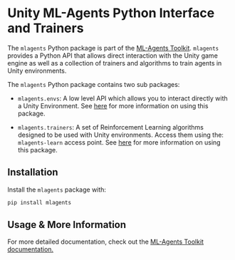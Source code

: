# Unity ML-Agents Python Interface and Trainers

The `mlagents` Python package is part of the
[ML-Agents Toolkit](https://github.com/Unity-Technologies/ml-agents).
`mlagents` provides a Python API that allows direct interaction with the Unity
game engine as well as a collection of trainers and algorithms to train agents
in Unity environments.

The `mlagents` Python package contains two sub packages:

* `mlagents.envs`: A low level API which allows you to interact directly with a
  Unity Environment. See
  [here](https://github.com/Unity-Technologies/ml-agents/blob/master/docs/Python-API.md)
  for more information on using this package.

* `mlagents.trainers`: A set of Reinforcement Learning algorithms designed to be
  used with Unity environments. Access them using the: `mlagents-learn` access
  point. See
  [here](https://github.com/Unity-Technologies/ml-agents/blob/master/docs/Training-ML-Agents.md)
  for more information on using this package.

## Installation

Install the `mlagents` package with:

```sh
pip install mlagents
```

## Usage & More Information

For more detailed documentation, check out the
[ML-Agents Toolkit documentation.](https://github.com/Unity-Technologies/ml-agents/blob/master/docs/Readme.md)
